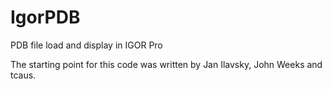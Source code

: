 # IgorPDB
PDB file load and display in IGOR Pro

The starting point for this code was written by Jan Ilavsky, John Weeks and tcaus.